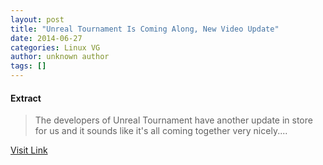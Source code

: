 ```yaml
---
layout: post
title: "Unreal Tournament Is Coming Along, New Video Update"
date: 2014-06-27
categories: Linux VG
author: unknown author
tags: []
---
```





#### Extract
>The developers of Unreal Tournament have another update in store for us and it sounds like it&#039;s all coming together very nicely....



[Visit Link](http://www.gamingonlinux.com/articles/unreal-tournament-is-coming-along-new-video-update.3947/)


